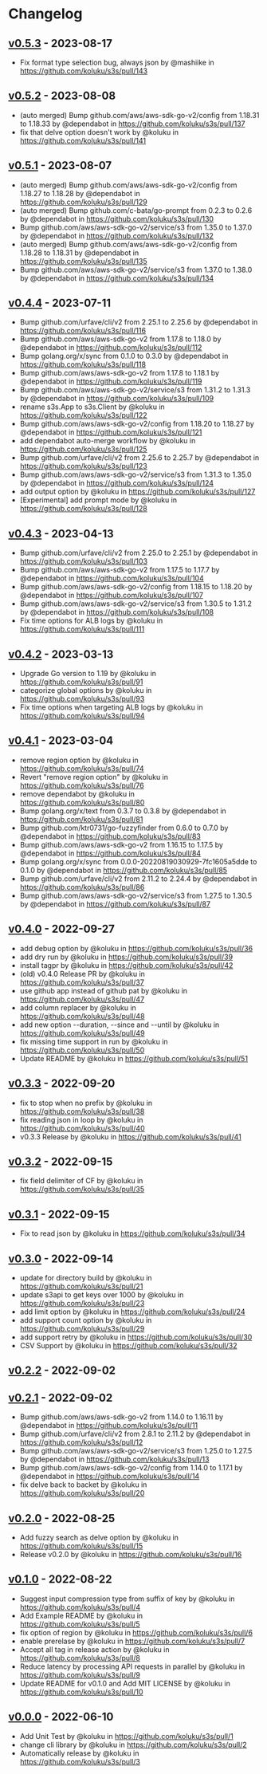 # Changelog

## [v0.5.3](https://github.com/koluku/s3s/compare/v0.5.2...v0.5.3) - 2023-08-17
- Fix format type selection bug, always json by @mashiike in https://github.com/koluku/s3s/pull/143

## [v0.5.2](https://github.com/koluku/s3s/compare/v0.5.1...v0.5.2) - 2023-08-08
- (auto merged) Bump github.com/aws/aws-sdk-go-v2/config from 1.18.31 to 1.18.33 by @dependabot in https://github.com/koluku/s3s/pull/137
- fix that delve option doesn't work by @koluku in https://github.com/koluku/s3s/pull/141

## [v0.5.1](https://github.com/koluku/s3s/compare/v0.5.0...v0.5.1) - 2023-08-07
- (auto merged) Bump github.com/aws/aws-sdk-go-v2/config from 1.18.27 to 1.18.28 by @dependabot in https://github.com/koluku/s3s/pull/129
- (auto merged) Bump github.com/c-bata/go-prompt from 0.2.3 to 0.2.6 by @dependabot in https://github.com/koluku/s3s/pull/130
- Bump github.com/aws/aws-sdk-go-v2/service/s3 from 1.35.0 to 1.37.0 by @dependabot in https://github.com/koluku/s3s/pull/132
- (auto merged) Bump github.com/aws/aws-sdk-go-v2/config from 1.18.28 to 1.18.31 by @dependabot in https://github.com/koluku/s3s/pull/135
- Bump github.com/aws/aws-sdk-go-v2/service/s3 from 1.37.0 to 1.38.0 by @dependabot in https://github.com/koluku/s3s/pull/134

## [v0.4.4](https://github.com/koluku/s3s/compare/v0.4.3...v0.4.4) - 2023-07-11
- Bump github.com/urfave/cli/v2 from 2.25.1 to 2.25.6 by @dependabot in https://github.com/koluku/s3s/pull/116
- Bump github.com/aws/aws-sdk-go-v2 from 1.17.8 to 1.18.0 by @dependabot in https://github.com/koluku/s3s/pull/112
- Bump golang.org/x/sync from 0.1.0 to 0.3.0 by @dependabot in https://github.com/koluku/s3s/pull/118
- Bump github.com/aws/aws-sdk-go-v2 from 1.17.8 to 1.18.1 by @dependabot in https://github.com/koluku/s3s/pull/119
- Bump github.com/aws/aws-sdk-go-v2/service/s3 from 1.31.2 to 1.31.3 by @dependabot in https://github.com/koluku/s3s/pull/109
- rename s3s.App to s3s.Client by @koluku in https://github.com/koluku/s3s/pull/122
- Bump github.com/aws/aws-sdk-go-v2/config from 1.18.20 to 1.18.27 by @dependabot in https://github.com/koluku/s3s/pull/121
- add dependabot auto-merge workflow by @koluku in https://github.com/koluku/s3s/pull/125
- Bump github.com/urfave/cli/v2 from 2.25.6 to 2.25.7 by @dependabot in https://github.com/koluku/s3s/pull/123
- Bump github.com/aws/aws-sdk-go-v2/service/s3 from 1.31.3 to 1.35.0 by @dependabot in https://github.com/koluku/s3s/pull/124
- add output option by @koluku in https://github.com/koluku/s3s/pull/127
- [Experimental] add prompt mode by @koluku in https://github.com/koluku/s3s/pull/128

## [v0.4.3](https://github.com/koluku/s3s/compare/v0.4.2...v0.4.3) - 2023-04-13
- Bump github.com/urfave/cli/v2 from 2.25.0 to 2.25.1 by @dependabot in https://github.com/koluku/s3s/pull/103
- Bump github.com/aws/aws-sdk-go-v2 from 1.17.5 to 1.17.7 by @dependabot in https://github.com/koluku/s3s/pull/104
- Bump github.com/aws/aws-sdk-go-v2/config from 1.18.15 to 1.18.20 by @dependabot in https://github.com/koluku/s3s/pull/107
- Bump github.com/aws/aws-sdk-go-v2/service/s3 from 1.30.5 to 1.31.2 by @dependabot in https://github.com/koluku/s3s/pull/108
- Fix time options for ALB logs by @koluku in https://github.com/koluku/s3s/pull/111

## [v0.4.2](https://github.com/koluku/s3s/compare/v0.4.1...v0.4.2) - 2023-03-13
- Upgrade Go version to 1.19 by @koluku in https://github.com/koluku/s3s/pull/91
- categorize global options by @koluku in https://github.com/koluku/s3s/pull/93
- Fix time options when targeting ALB logs by @koluku in https://github.com/koluku/s3s/pull/94

## [v0.4.1](https://github.com/koluku/s3s/compare/v0.4.0...v0.4.1) - 2023-03-04
- remove region option by @koluku in https://github.com/koluku/s3s/pull/74
- Revert "remove region option" by @koluku in https://github.com/koluku/s3s/pull/76
- remove dependabot by @koluku in https://github.com/koluku/s3s/pull/80
- Bump golang.org/x/text from 0.3.7 to 0.3.8 by @dependabot in https://github.com/koluku/s3s/pull/81
- Bump github.com/ktr0731/go-fuzzyfinder from 0.6.0 to 0.7.0 by @dependabot in https://github.com/koluku/s3s/pull/83
- Bump github.com/aws/aws-sdk-go-v2 from 1.16.15 to 1.17.5 by @dependabot in https://github.com/koluku/s3s/pull/84
- Bump golang.org/x/sync from 0.0.0-20220819030929-7fc1605a5dde to 0.1.0 by @dependabot in https://github.com/koluku/s3s/pull/85
- Bump github.com/urfave/cli/v2 from 2.11.2 to 2.24.4 by @dependabot in https://github.com/koluku/s3s/pull/86
- Bump github.com/aws/aws-sdk-go-v2/service/s3 from 1.27.5 to 1.30.5 by @dependabot in https://github.com/koluku/s3s/pull/87

## [v0.4.0](https://github.com/koluku/s3s/compare/v0.3.3...v0.4.0) - 2022-09-27
- add debug option by @koluku in https://github.com/koluku/s3s/pull/36
- add dry run by @koluku in https://github.com/koluku/s3s/pull/39
- install tagpr by @koluku in https://github.com/koluku/s3s/pull/42
- (old) v0.4.0 Release PR by @koluku in https://github.com/koluku/s3s/pull/37
- use github app instead of github pat by @koluku in https://github.com/koluku/s3s/pull/47
- add column replacer by @koluku in https://github.com/koluku/s3s/pull/48
- add new option --duration, --since and --until by @koluku in https://github.com/koluku/s3s/pull/49
- fix missing time support in run by @koluku in https://github.com/koluku/s3s/pull/50
- Update README by @koluku in https://github.com/koluku/s3s/pull/51

## [v0.3.3](https://github.com/koluku/s3s/compare/v0.3.2...v0.3.3) - 2022-09-20
- fix to stop when no prefix by @koluku in https://github.com/koluku/s3s/pull/38
- fix reading json in loop by @koluku in https://github.com/koluku/s3s/pull/40
- v0.3.3 Release by @koluku in https://github.com/koluku/s3s/pull/41

## [v0.3.2](https://github.com/koluku/s3s/compare/v0.3.1...v0.3.2) - 2022-09-15
- fix field delimiter of CF by @koluku in https://github.com/koluku/s3s/pull/35

## [v0.3.1](https://github.com/koluku/s3s/compare/v0.3.0...v0.3.1) - 2022-09-15
- Fix to read json by @koluku in https://github.com/koluku/s3s/pull/34

## [v0.3.0](https://github.com/koluku/s3s/compare/v0.2.2...v0.3.0) - 2022-09-14
- update for directory build by @koluku in https://github.com/koluku/s3s/pull/21
- update s3api to get keys over 1000 by @koluku in https://github.com/koluku/s3s/pull/23
- add limit option by @koluku in https://github.com/koluku/s3s/pull/24
- add support count option by @koluku in https://github.com/koluku/s3s/pull/29
- add support retry by @koluku in https://github.com/koluku/s3s/pull/30
- CSV Support by @koluku in https://github.com/koluku/s3s/pull/32

## [v0.2.2](https://github.com/koluku/s3s/compare/v0.2.1...v0.2.2) - 2022-09-02

## [v0.2.1](https://github.com/koluku/s3s/compare/v0.2.0...v0.2.1) - 2022-09-02
- Bump github.com/aws/aws-sdk-go-v2 from 1.14.0 to 1.16.11 by @dependabot in https://github.com/koluku/s3s/pull/11
- Bump github.com/urfave/cli/v2 from 2.8.1 to 2.11.2 by @dependabot in https://github.com/koluku/s3s/pull/12
- Bump github.com/aws/aws-sdk-go-v2/service/s3 from 1.25.0 to 1.27.5 by @dependabot in https://github.com/koluku/s3s/pull/13
- Bump github.com/aws/aws-sdk-go-v2/config from 1.14.0 to 1.17.1 by @dependabot in https://github.com/koluku/s3s/pull/14
- fix delve back to backet by @koluku in https://github.com/koluku/s3s/pull/20

## [v0.2.0](https://github.com/koluku/s3s/compare/v0.1.0...v0.2.0) - 2022-08-25
- Add fuzzy search as delve option by @koluku in https://github.com/koluku/s3s/pull/15
- Release v0.2.0 by @koluku in https://github.com/koluku/s3s/pull/16

## [v0.1.0](https://github.com/koluku/s3s/compare/v0.0.0...v0.1.0) - 2022-08-22
- Suggest input compression type from suffix of key by @koluku in https://github.com/koluku/s3s/pull/4
- Add Example README by @koluku in https://github.com/koluku/s3s/pull/5
- fix option  of region by @koluku in https://github.com/koluku/s3s/pull/6
- enable prerelase by @koluku in https://github.com/koluku/s3s/pull/7
- Accept all tag in release action by @koluku in https://github.com/koluku/s3s/pull/8
- Reduce latency by processing API requests in parallel by @koluku in https://github.com/koluku/s3s/pull/9
- Update README for v0.1.0 and Add MIT LICENSE by @koluku in https://github.com/koluku/s3s/pull/10

## [v0.0.0](https://github.com/koluku/s3s/commits/v0.0.0) - 2022-06-10
- Add Unit Test by @koluku in https://github.com/koluku/s3s/pull/1
- change cli library by @koluku in https://github.com/koluku/s3s/pull/2
- Automatically release by @koluku in https://github.com/koluku/s3s/pull/3
